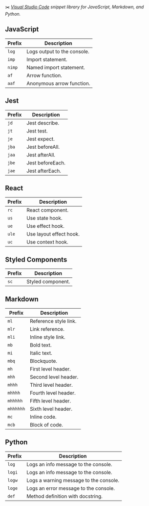 ✂️ _[Visual Studio Code][vscode] snippet library for JavaScript, Markdown, and Python._

## JavaScript

| Prefix | Description                 |
| ------ | --------------------------- |
| `log`  | Logs output to the console. |
| `imp`  | Import statement.           |
| `nimp` | Named import statement.     |
| `af`   | Arrow function.             |
| `aaf`  | Anonymous arrow function.   |

## Jest

| Prefix | Description      |
| ------ | ---------------- |
| `jd`   | Jest describe.   |
| `jt`   | Jest test.       |
| `je`   | Jest expect.     |
| `jba`  | Jest beforeAll.  |
| `jaa`  | Jest afterAll.   |
| `jbe`  | Jest beforeEach. |
| `jae`  | Jest afterEach.  |

## React

| Prefix | Description             |
| ------ | ----------------------- |
| `rc`   | React component.        |
| `us`   | Use state hook.         |
| `ue`   | Use effect hook.        |
| `ule`  | Use layout effect hook. |
| `uc`   | Use context hook.       |

## Styled Components

| Prefix | Description       |
| ------ | ----------------- |
| `sc`   | Styled component. |

## Markdown

| Prefix    | Description           |
| --------- | --------------------- |
| `ml`      | Reference style link. |
| `mlr`     | Link reference.       |
| `mli`     | Inline style link.    |
| `mb`      | Bold text.            |
| `mi`      | Italic text.          |
| `mbq`     | Blockquote.           |
| `mh`      | First level header.   |
| `mhh`     | Second level header.  |
| `mhhh`    | Third level header.   |
| `mhhhh`   | Fourth level header.  |
| `mhhhhh`  | Fifth level header.   |
| `mhhhhhh` | Sixth level header.   |
| `mc`      | Inline code.          |
| `mcb`     | Block of code.        |

## Python

| Prefix | Description                            |
| ------ | -------------------------------------- |
| `log`  | Logs an info message to the console.   |
| `logi` | Logs an info message to the console.   |
| `logw` | Logs a warning message to the console. |
| `loge` | Logs an error message to the console.  |
| `def`  | Method definition with docstring.      |

[vscode]: https://code.visualstudio.com
